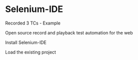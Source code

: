# Selenium-IDE
Recorded 3 TCs - Example

Open source record and playback test automation for the web

Install Selenium-IDE

Load the existing project
